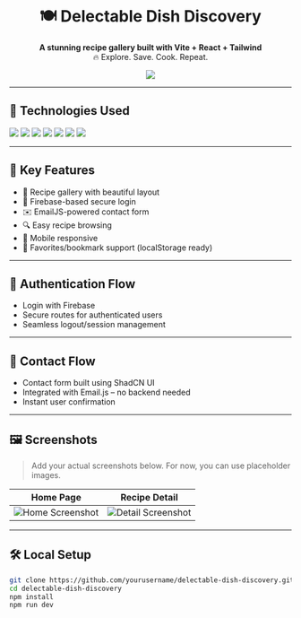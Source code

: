 <h1 align="center">🍽️ Delectable Dish Discovery</h1>

<p align="center">
  <b>A stunning recipe gallery built with Vite + React + Tailwind</b><br/>
  🔥 Explore. Save. Cook. Repeat.
</p>

<p align="center">
  <a href="https://preview--delectable-dish-discovery-38.lovable.app/">
    <img src="https://img.shields.io/badge/Live-Demo-blue?style=for-the-badge" />
  </a>
</p>

---

## 🚀 Technologies Used

<img src="https://img.shields.io/badge/Vite-646CFF?style=for-the-badge&logo=vite&logoColor=white"/>
<img src="https://img.shields.io/badge/React-61DAFB?style=for-the-badge&logo=react&logoColor=black"/>
<img src="https://img.shields.io/badge/TypeScript-3178C6?style=for-the-badge&logo=typescript&logoColor=white"/>
<img src="https://img.shields.io/badge/TailwindCSS-38B2AC?style=for-the-badge&logo=tailwind-css&logoColor=white"/>
<img src="https://img.shields.io/badge/shadcn--ui-black?style=for-the-badge&logo=ui&logoColor=white"/>
<img src="https://img.shields.io/badge/Firebase-FFCA28?style=for-the-badge&logo=firebase&logoColor=black"/>
<img src="https://img.shields.io/badge/Email.js-06B6D4?style=for-the-badge&logo=gmail&logoColor=white"/>

---

## 🌟 Key Features

- 📸 Recipe gallery with beautiful layout
- 🔐 Firebase-based secure login
- ✉️ EmailJS-powered contact form
- 🔍 Easy recipe browsing
- 📱 Mobile responsive
- 💾 Favorites/bookmark support (localStorage ready)

---

## 🔐 Authentication Flow

- Login with Firebase
- Secure routes for authenticated users
- Seamless logout/session management

---

## 💌 Contact Flow

- Contact form built using ShadCN UI
- Integrated with Email.js – no backend needed
- Instant user confirmation

---

## 🖼️ Screenshots

> Add your actual screenshots below. For now, you can use placeholder images.

| Home Page | Recipe Detail |
|-----------|----------------|
| ![Home Screenshot](https://via.placeholder.com/600x300?text=Home+Page) | ![Detail Screenshot](https://via.placeholder.com/600x300?text=Recipe+Detail) |

---

## 🛠️ Local Setup

```bash
git clone https://github.com/yourusername/delectable-dish-discovery.git
cd delectable-dish-discovery
npm install
npm run dev
